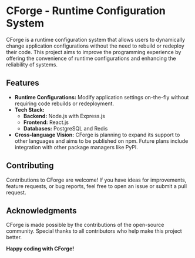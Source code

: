 # CForge - Runtime Configuration System

CForge is a runtime configuration system that allows users to dynamically change application configurations without the need to rebuild or redeploy their code. This project aims to improve the programming experience by offering the convenience of runtime configurations and enhancing the reliability of systems.

## Features

- **Runtime Configurations:** Modify application settings on-the-fly without requiring code rebuilds or redeployment.
- **Tech Stack:**
  - **Backend:** Node.js with Express.js
  - **Frontend:** React.js
  - **Databases:** PostgreSQL and Redis
- **Cross-language Vision:** CForge is planning to expand its support to other languages and aims to be published on npm. Future plans include integration with other package managers like PyPI.


## Contributing
Contributions to CForge are welcome! If you have ideas for improvements, feature requests, or bug reports, feel free to open an issue or submit a pull request.

## Acknowledgments
CForge is made possible by the contributions of the open-source community. Special thanks to all contributors who help make this project better.

**Happy coding with CForge!**
